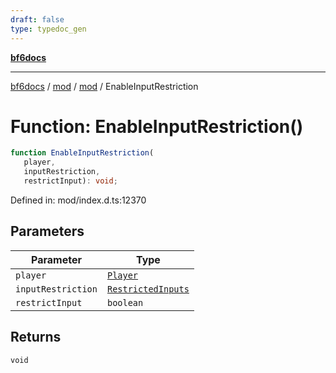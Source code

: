 ```yaml
---
draft: false
type: typedoc_gen
---
```


[**bf6docs**](../../../_index.md)

***

[bf6docs](../../../_index.md) / [mod](../../_index.md) / [mod](../_index.md) / EnableInputRestriction

# Function: EnableInputRestriction()

```ts
function EnableInputRestriction(
   player, 
   inputRestriction, 
   restrictInput): void;
```

Defined in: mod/index.d.ts:12370

## Parameters

| Parameter | Type |
| ------ | ------ |
| `player` | [`Player`](../Player/_index.md) |
| `inputRestriction` | [`RestrictedInputs`](../RestrictedInputs/_index.md) |
| `restrictInput` | `boolean` |

## Returns

`void`
